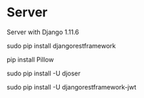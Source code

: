 # Server
Server with Django 1.11.6



sudo pip install djangorestframework

pip install Pillow

sudo pip install -U djoser

sudo pip install -U djangorestframework-jwt
